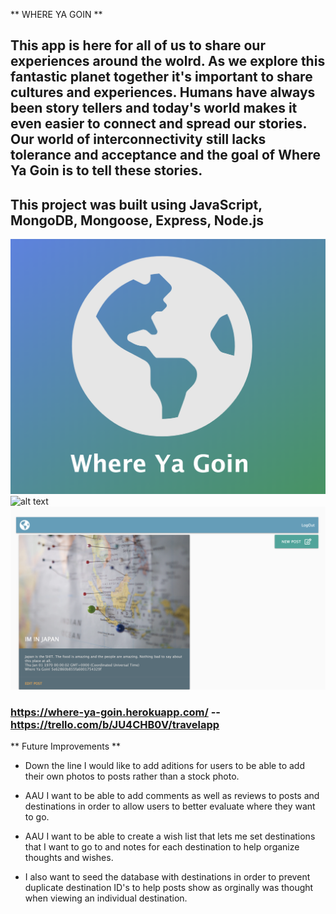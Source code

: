 ** WHERE YA GOIN **

## This app is here for all of us to share our experiences around the wolrd. As we explore this fantastic planet together it's important to share cultures and experiences.  Humans have always been story tellers and today's world makes it even easier to connect and spread our stories.  Our world of interconnectivity still lacks tolerance and acceptance and the goal of Where Ya Goin is to tell these stories.  ## 

## This project was built using JavaScript, MongoDB, Mongoose, Express, Node.js ##



![alt text](/public/images/where.png)
![alt text](/public/images/user.png)
![alt text](/public/images/posts.png)



### https://where-ya-goin.herokuapp.com/ -- https://trello.com/b/JU4CHB0V/travelapp ###


** Future Improvements **

- Down the line I would like to add aditions for users to be able to add their own photos to posts rather than a stock photo.  

- AAU I want to be able to add comments as well as reviews to posts and destinations in order to allow users to better evaluate where they want to go.

- AAU I want to be able to create a wish list that lets me set destinations that I want to go to and notes for each destination to help organize thoughts and wishes.

- I also want to seed the database with destinations in order to prevent duplicate destination ID's to help posts show as orginally was thought when viewing an individual destination. 
